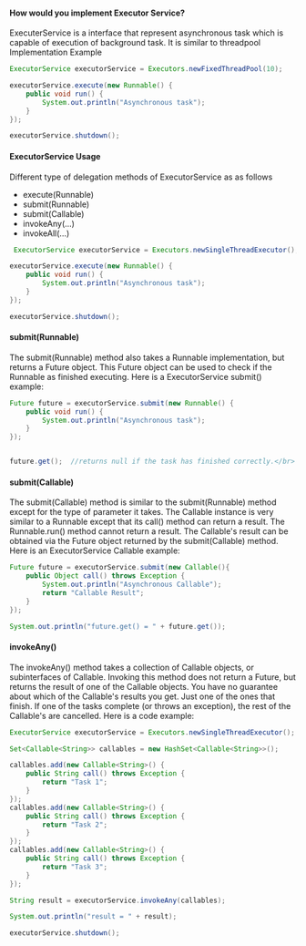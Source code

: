 #### How would you implement Executor Service? 

ExecuterService is a interface that represent asynchronous task which is capable of execution of background task. It is similar to threadpool 
Implementation Example </br>

```java
ExecutorService executorService = Executors.newFixedThreadPool(10);

executorService.execute(new Runnable() {
    public void run() {
        System.out.println("Asynchronous task");
    }
});

executorService.shutdown();
```
 #### ExecutorService Usage
 Different type of delegation methods of ExecutorService as as follows
 * execute(Runnable)
 * submit(Runnable)
 * submit(Callable)
 * invokeAny(...)
 * invokeAll(…)

```java
 ExecutorService executorService = Executors.newSingleThreadExecutor();

executorService.execute(new Runnable() {
    public void run() {
        System.out.println("Asynchronous task");
    }
});

executorService.shutdown();
```

#### submit(Runnable)
The submit(Runnable) method also takes a Runnable implementation, but returns a Future object. This Future object can be used to check if the Runnable as finished executing. 
Here is a ExecutorService submit() example:
```java 
Future future = executorService.submit(new Runnable() {
    public void run() {
        System.out.println("Asynchronous task");
    }
});


future.get();  //returns null if the task has finished correctly.</br>

```
#### submit(Callable)

The submit(Callable) method is similar to the submit(Runnable) method except for the type of parameter it takes. The Callable instance is very similar to a Runnable except that its call() method can return a result. The Runnable.run() method cannot return a result. 
The Callable's result can be obtained via the Future object returned by the submit(Callable) method. Here is an ExecutorService Callable example: 
```java
Future future = executorService.submit(new Callable(){
    public Object call() throws Exception {
        System.out.println("Asynchronous Callable");
        return "Callable Result";
    }
});

System.out.println("future.get() = " + future.get());
```
#### invokeAny()
The invokeAny() method takes a collection of Callable objects, or subinterfaces of Callable. Invoking this method does not return a Future, but returns the result of one of the Callable objects. You have no guarantee about which of the Callable's results you get. Just one of the ones that finish. 
If one of the tasks complete (or throws an exception), the rest of the Callable's are cancelled. 
Here is a code example: 
```java
ExecutorService executorService = Executors.newSingleThreadExecutor();

Set<Callable<String>> callables = new HashSet<Callable<String>>();

callables.add(new Callable<String>() {
    public String call() throws Exception {
        return "Task 1";
    }
});
callables.add(new Callable<String>() {
    public String call() throws Exception {
        return "Task 2";
    }
});
callables.add(new Callable<String>() {
    public String call() throws Exception {
        return "Task 3";
    }
});

String result = executorService.invokeAny(callables);

System.out.println("result = " + result);

executorService.shutdown();
```